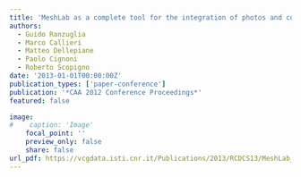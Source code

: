 ```yaml
---
title: 'MeshLab as a complete tool for the integration of photos and color with high resolution 3D geometry data'
authors:
  - Guido Ranzuglia
  - Marco Callieri
  - Matteo Dellepiane
  - Paolo Cignoni
  - Roberto Scopigno
date: '2013-01-01T00:00:00Z'
publication_types: ['paper-conference']
publication: '*CAA 2012 Conference Proceedings*'
featured: false

image:
#    caption: 'Image'
    focal_point: ''
    preview_only: false
    share: false
url_pdf: https://vcgdata.isti.cnr.it/Publications/2013/RCDCS13/MeshLab_Color.pdf
---
```

